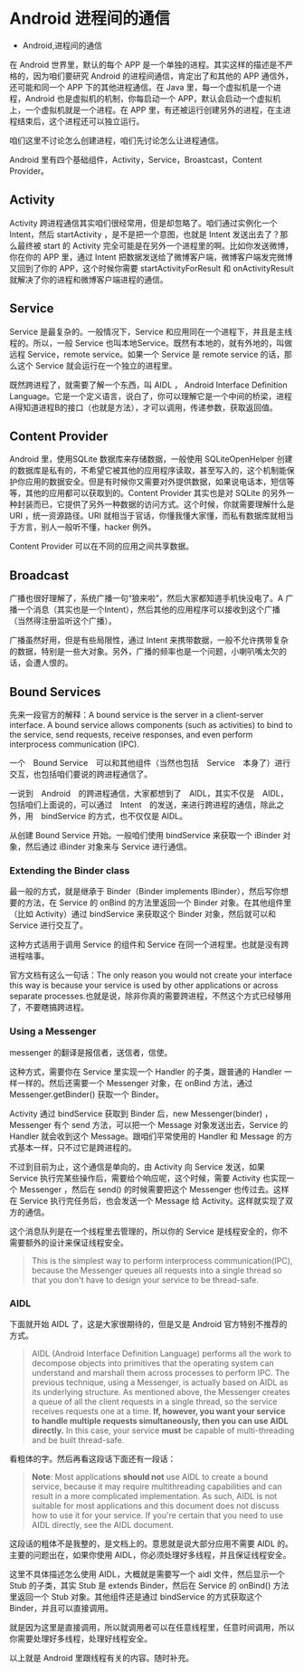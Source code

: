 # Android 进程间的通信
- Android,进程间的通信

在 Android 世界里，默认的每个 APP 是一个单独的进程。其实这样的描述是不严格的，因为咱们要研究 Android 的进程间通信，肯定出了和其他的 APP 通信外，还可能和同一个 APP 下的其他进程通信。在 Java 里，每一个虚拟机是一个进程，Android 也是虚拟机的机制，你每启动一个 APP，默认会启动一个虚拟机上，一个虚拟机就是一个进程。在 APP 里，有还被运行创建另外的进程，在主进程结束后，这个进程还可以独立运行。

咱们这里不讨论怎么创建进程，咱们先讨论怎么让进程通信。

Android 里有四个基础组件，Activity，Service，Broastcast，Content Provider。

## Activity
Activity 跨进程通信其实咱们很经常用，但是却忽略了。咱们通过实例化一个 Intent，然后 startActivity ，是不是把一个意图，也就是 Intent 发送出去了？那么最终被 start 的 Activity 完全可能是在另外一个进程里的啊。比如你发送微博，你在你的 APP 里，通过 Intent 把数据发送给了微博客户端，微博客户端发完微博又回到了你的 APP，这个时候你需要 startActivityForResult 和 onActivityResult 就解决了你的进程和微博客户端进程的通信。

## Service

Service 是最复杂的。一般情况下，Service 和应用同在一个进程下，并且是主线程的。所以，一般 Service 也叫本地Service。既然有本地的，就有外地的，叫做远程 Service，remote service。如果一个 Service 是 remote service 的话，那么这个 Service 就会运行在一个独立的进程里。

既然跨进程了，就需要了解一个东西，叫 AIDL ， Android Interface Definition Language。它是一个定义语言，说白了，你可以理解它是一个中间的桥梁，进程A得知道进程B的接口（也就是方法），才可以调用，传递参数，获取返回值。

## Content Provider
Android 里，使用SQLite 数据库来存储数据，一般使用 SQLiteOpenHelper 创建的数据库是私有的，不希望它被其他的应用程序读取，甚至写入的，这个机制能保护你应用的数据安全。但是有时候你又需要对外提供数据，如果说电话本，短信等等，其他的应用都可以获取到的。Content Provider 其实也是对 SQLite 的另外一种封装而已，它提供了另外一种数据的访问方式。这个时候，你就需要理解什么是 URI ，统一资源路径。URI 就相当于官话，你懂我懂大家懂，而私有数据库就相当于方言，别人一般听不懂，hacker 例外。

Content Provider 可以在不同的应用之间共享数据。


## Broadcast

广播也很好理解了，系统广播一句“狼来啦”，然后大家都知道手机快没电了。A 广播一个消息（其实也是一个Intent），然后其他的应用程序可以接收到这个广播（当然得注册监听这个广播）。

广播虽然好用，但是有些局限性，通过 Intent 来携带数据，一般不允许携带复杂的数据，特别是一些大对象。另外，广播的频率也是一个问题，小喇叭嘴太欠的话，会遭人恨的。

## Bound Services

先来一段官方的解释：A bound service is the server in a client-server interface. A bound service allows components (such as activities) to bind to the service, send requests, receive responses, and even perform interprocess communication (IPC).

一个　Bound Service　可以和其他组件（当然也包括　Service　本身了）进行交互，也包括咱们要说的跨进程通信了。

一说到　Android　的跨进程通信，大家都想到了　AIDL，其实不仅是　AIDL，包括咱们上面说的，可以通过　Intent　的发送，来进行跨进程的通信，除此之外，用　bindService 的方式，也不仅仅是 AIDL。

从创建 Bound Service 开始。一般咱们使用 bindService 来获取一个 iBinder 对象，然后通过 iBinder 对象来与 Service 进行通信。

### Extending the Binder class

最一般的方式，就是继承于 Binder（Binder implements IBinder），然后写你想要的方法，在 Service 的 onBind 的方法里返回一个 Binder 对象。在其他组件里（比如 Activity）通过 bindService 来获取这个 Binder 对象，然后就可以和 Service 进行交互了。

这种方式适用于调用 Service 的组件和 Service 在同一个进程里。也就是没有跨进程啥事。

官方文档有这么一句话：The only reason you would not create your interface this way is because your service is used by other applications or across separate processes.也就是说，除非你真的需要跨进程，不然这个方式已经够用了，不要瞎搞跨进程。

### Using a Messenger

messenger 的翻译是报信者，送信者，信使。

这种方式，需要你在 Service 里实现一个 Handler 的子类，跟普通的 Handler 一样一样的。然后还需要一个 Messenger 对象，在 onBind 方法，通过 Messenger.getBinder() 获取一个 Binder。

Activity 通过 bindService 获取到 Binder 后，new Messenger(binder) ，Messenger 有个 send 方法，可以把一个 Message 对象发送出去，Service 的 Handler 就会收到这个 Message。跟咱们平常使用的 Handler 和 Message 的方式基本一样，只不过它是跨进程的。

不过到目前为止，这个通信是单向的，由 Activity 向 Service 发送，如果 Service 执行完某些操作后，需要给个响应呢，这个时候，需要 Activity 也实现一个 Messenger ，然后在 send() 的时候需要把这个 Messenger 也传过去。这样在 Service 执行完任务后，也会发送一个 Message 给 Activity。这样就实现了双方的通信。

这个消息队列是在一个线程里去管理的，所以你的 Service 是线程安全的，你不需要额外的设计来保证线程安全。

> This is the simplest way to perform interprocess communication(IPC), because the Messenger queues all requests into a single thread so that you don't have to design your service to be thread-safe.

### AIDL 

下面就开始 AIDL 了，这是大家很期待的，但是又是 Android 官方特别不推荐的方式。

> AIDL (Android Interface Definition Language) performs all the work to decompose objects into primitives that the operating system can understand and marshall them across processes to perform IPC. The previous technique, using a Messenger, is actually based on AIDL as its underlying structure. As mentioned above, the Messenger creates a queue of all the client requests in a single thread, so the service receives requests one at a time. **If, however, you want your service to handle multiple requests simultaneously, then you can use AIDL directly.** In this case, your service **must** be capable of multi-threading and be built thread-safe.

看粗体的字。然后再看这段话下面还有一段话：

> **Note**: Most applications **should not** use AIDL to create a bound service, because it may require multithreading capabilities and can result in a more complicated implementation. As such, AIDL is not suitable for most applications and this document does not discuss how to use it for your service. If you're certain that you need to use AIDL directly, see the AIDL document.

这段话的粗体不是我整的，是文档上的。意思就是说大部分应用不需要 AIDL 的。主要的问题出在，如果你使用 AIDL，你必须处理好多线程，并且保证线程安全。

这里不具体描述怎么使用 AIDL，大概就是需要写一个 aidl 文件，然后显示一个 Stub 的子类，其实 Stub 是 extends Binder，然后在 Service 的 onBind() 方法里返回一个 Stub 对象。其他组件还是通过 bindService 的方式获取这个 Binder，并且可以直接调用。

就是因为这里是直接调用，所以就调用者可以在任意线程里，任意时间调用，所以你需要处理好多线程，处理好线程安全。

以上就是 Android 里跟线程有关的内容。随时补充。